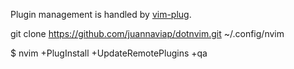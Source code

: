 

Plugin management is handled by [vim-plug](https://github.com/junegunn/vim-plug).

git clone https://github.com/juannaviap/dotnvim.git ~/.config/nvim

$ nvim +PlugInstall +UpdateRemotePlugins +qa
